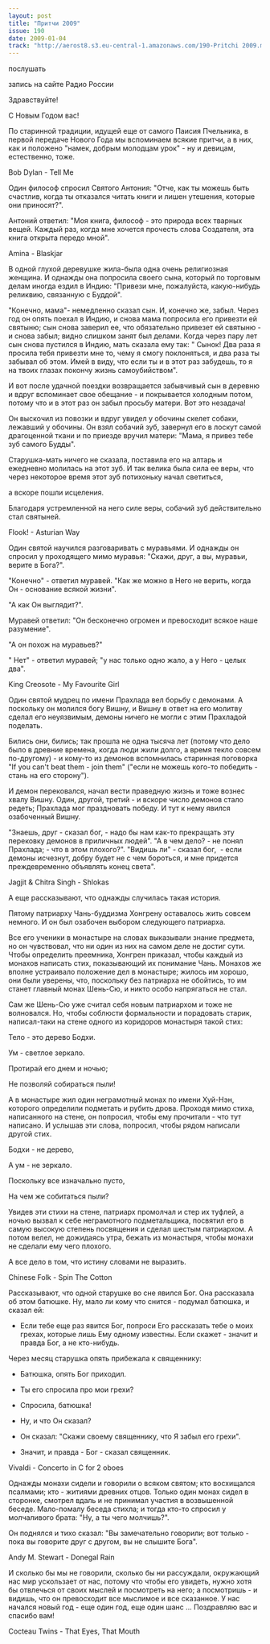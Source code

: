 ```yaml
---
layout: post
title: "Притчи 2009"
issue: 190
date: 2009-01-04
track: "http://aerost8.s3.eu-central-1.amazonaws.com/190-Pritchi 2009.mp3"
---
```


послушать

запись на сайте Радио России

Здравствуйте!

C Новым Годом вас!

По старинной традиции, идущей еще от самого Паисия Пчельника, в первой передаче Нового Года мы вспоминаем всякие притчи, а в них, как и положено "намек, добрым молодцам урок" - ну и девицам, естественно, тоже.

Bob Dylan - Tell Me

Один философ спросил Святого Антония: "Отче, как ты можешь быть счастлив, когда ты отказался читать книги и лишен утешения, которые они приносят?".

Антоний ответил: "Моя книга, философ - это природа всех тварных вещей. Каждый раз, когда мне хочется прочесть слова Создателя, эта книга открыта передо мной".

Amina - Blaskjar

В одной глухой деревушке жила-была одна очень религиозная женщина. И однажды она попросила своего сына, который по торговым делам иногда ездил в Индию: "Привези мне, пожалуйста, какую-нибудь реликвию, связанную с Буддой".

"Конечно, мама"- немедленно сказал сын. И, конечно же, забыл. Через год он опять поехал в Индию, и снова мама попросила его привезти ей святыню; сын снова заверил ее, что обязательно привезет ей святыню - и снова забыл; видно слишком занят был делами. Когда через пару лет сын снова пустился в Индию, мать сказала ему так: " Сынок! Два раза я просила тебя привезти мне то, чему я смогу поклоняться, и два раза ты забывал об этом. Имей в виду, что если ты и в этот раз забудешь, то я на твоих глазах покончу жизнь самоубийством".

И вот после удачной поездки возвращается забывчивый сын в деревню и вдруг вспоминает свое обещание - и покрывается холодным потом, потому что и в этот раз он забыл просьбу матери. Вот это незадача!

Он выскочил из повозки и вдруг увидел у обочины скелет собаки, лежавший у обочины. Он взял собачий зуб, завернул его в лоскут самой драгоценной ткани и по приезде вручил матери: "Мама, я привез тебе зуб самого Будды".

Старушка-мать ничего не сказала, поставила его на алтарь и ежедневно молилась на этот зуб. И так велика была сила ее веры, что через некоторое время этот зуб потихоньку начал светиться,

а вскоре пошли исцеления.

Благодаря устремленной на него силе веры, собачий зуб действительно стал святыней.

Flook! - Asturian Way

Один святой научился разговаривать с муравьями. И однажды он спросил у проходящего мимо муравья: "Скажи, друг, а вы, муравьи, верите в Бога?".

"Конечно" - ответил муравей. "Как же можно в Него не верить, когда Он - основание всякой жизни".

"А как Он выглядит?".

Муравей ответил: "Он бесконечно огромен и превосходит всякое наше разумение".

"А он похож на муравьев?"

" Нет" - ответил муравей; "у нас только одно жало, а у Него - целых два".

King Creosote - My Favourite Girl

Один святой мудрец по имени Прахлада вел борьбу с демонами. А поскольку он молился богу Вишну, и Вишну в ответ на его молитву сделал его неуязвимым, демоны ничего не могли с этим Прахладой поделать.

Бились они, бились; так прошла не одна тысяча лет (потому что дело было в древние времена, когда люди жили долго, а время текло совсем по-другому) - и кому-то из демонов вспомнилась старинная поговорка "If you can't beat them - join them" ("если не можешь кого-то победить - стань на его сторону").

И демон перековался, начал вести праведную жизнь и тоже вознес хвалу Вишну. Один, другой, третий - и вскоре число демонов стало редеть; Прахлада мог праздновать победу. И тут к нему явился озабоченный Вишну.

"Знаешь, друг - сказал бог, - надо бы нам как-то прекращать эту перековку демонов в приличных людей". "А в чем дело? - не понял Прахлада; - что в этом плохого?". "Видишь ли" - сказал бог,  - если демоны исчезнут, добру будет не с чем бороться, и мне придется преждевременно объявлять конец света".

Jagjit & Chitra Singh - Shlokas

А еще рассказывают, что однажды случилась такая история.

Пятому патриарху Чань-буддизма Хонгрену оставалось жить совсем немного. И он был озабочен выбором следующего патриарха.

Все его ученики в монастыре на словах выказывали знание предмета, но он чувствовал, что ни один из них на самом деле не достиг сути. Чтобы определить преемника, Хонгрен приказал, чтобы каждый из монахов написать стих, показывающий их понимание Чань. Монахов же вполне устраивало положение дел в монастыре; жилось им хорошо, они были уверены, что, поскольку без патриарха не обойтись, то им станет главный монах Шень-Сю, и никто особо напрягаться не стал.

Сам же Шень-Сю уже считал себя новым патриархом и тоже не волновался. Но, чтобы соблюсти формальности и порадовать старик, написал-таки на стене одного из коридоров монастыря такой стих:

Тело - это дерево Бодхи.

Ум - светлое зеркало.

Протирай его днем и ночью;

Не позволяй собираться пыли!

А в монастыре жил один неграмотный монах по имени Хуй-Нэн, которого определили подметать и рубить дрова. Проходя мимо стиха, написанного на стене, он попросил, чтобы ему прочитали - что тут написано. И услышав эти слова, попросил, чтобы рядом написали другой стих.

Бодхи - не дерево,

А ум - не зеркало.

Поскольку все изначально пусто,

На чем же собитаться пыли?

Увидев эти стихи на стене, патриарх промолчал и стер их туфлей, а ночью вызвал к себе неграмотного подметальщика, посвятил его в самую высокую степень посвящения и сделал шестым патриархом. А потом велел, не дожидаясь утра, бежать из монастыря, чтобы монахи не сделали ему чего плохого.

А все дело в том, что истину словами не выразить.

Chinese Folk - Spin The Cotton

Рассказывают, что одной старушке во сне явился Бог. Она рассказала об этом батюшке. Ну, мало ли кому что снится - подумал батюшка, и сказал ей:

- Если тебе еще раз явится Бог, попроси Его рассказать тебе о моих грехах, которые лишь Ему одному известны. Если скажет - значит и правда Бог, а не кто-нибудь.

Через месяц старушка опять прибежала к священнику:

- Батюшка, опять Бог приходил.

- Ты его спросила про мои грехи?

- Спросила, батюшка!

- Ну, и что Он сказал?

- Он сказал: "Скажи своему священнику, что Я забыл его грехи".

- Значит, и правда - Бог - сказал священник.

Vivaldi - Concerto in C for 2 oboes

Однажды монахи сидели и говорили о всяком святом; кто восхищался псалмами; кто - житиями древних отцов. Только один монах сидел в сторонке, смотрел вдаль и не принимал участия в возвышенной беседе. Мало-помалу беседа стихла; и тогда кто-то спросил у молчаливого брата: "Ну, а ты чего молчишь?".

Он поднялся и тихо сказал: "Вы замечательно говорили; вот только - пока вы говорите друг с другом, вы не слышите Бога".

Andy M. Stewart - Donegal Rain

И сколько бы мы не говорили, сколько бы ни рассуждали, окружающий нас мир ускользает от нас, потому что чтобы его увидеть, нужно хотя бы отвлечься от своих мыслей и посмотреть на него; а посмотришь - и видишь, что он превосходит все мыслимое и все сказанное. У нас начался новый год - еще один год, еще один шанс ... Поздравляю вас и спасибо вам!

Cocteau Twins - That Eyes, That Mouth

